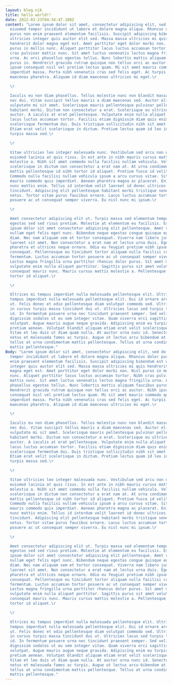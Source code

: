 ```yaml
---
layout: blog.njk
title: hello world!!
date: 2022-03-23T04:34:47.108Z
content: "Lorem ipsum dolor sit amet, consectetur adipiscing elit, sed do
  eiusmod tempor incididunt ut labore et dolore magna aliqua. Rhoncus dolor
  purus non enim praesent elementum facilisis. Suscipit adipiscing bibendum est
  ultricies integer quis auctor elit sed. Massa massa ultricies mi quis
  hendrerit dolor magna eget est. Amet porttitor eget dolor morbi non. Nisl
  purus in mollis nunc. Aliquet porttitor lacus luctus accumsan tortor. Nibh
  cras pulvinar mattis nunc. Sit amet luctus venenatis lectus magna fringilla
  urna. Ac orci phasellus egestas tellus. Nunc lobortis mattis aliquam faucibus
  purus in. Hendrerit gravida rutrum quisque non tellus orci ac auctor. Nibh
  ipsum consequat nisl vel pretium lectus quam. Mi sit amet mauris commodo quis
  imperdiet massa. Porta nibh venenatis cras sed felis eget. Ac turpis egestas
  maecenas pharetra. Aliquam id diam maecenas ultricies mi eget.\r

  \r

  Iaculis eu non diam phasellus. Tellus molestie nunc non blandit massa enim
  nec dui. Vitae suscipit tellus mauris a diam maecenas sed. Auctor elit sed
  vulputate mi sit amet. Scelerisque mauris pellentesque pulvinar pellentesque
  habitant morbi. Dictum non consectetur a erat. Scelerisque eu ultrices vitae
  auctor. A iaculis at erat pellentesque. Vulputate enim nulla aliquet porttitor
  lacus luctus accumsan tortor. Facilisi etiam dignissim diam quis enim lobortis
  scelerisque fermentum dui. Duis tristique sollicitudin nibh sit amet commodo.
  Etiam erat velit scelerisque in dictum. Pretium lectus quam id leo in vitae
  turpis massa sed.\r

  \r

  Vitae ultricies leo integer malesuada nunc. Vestibulum sed arcu non odio
  euismod lacinia at quis risus. In est ante in nibh mauris cursus mattis
  molestie a. Nibh sit amet commodo nulla facilisi nullam vehicula. Velit
  scelerisque in dictum non consectetur a erat nam at. At urna condimentum
  mattis pellentesque id nibh tortor id aliquet. Pretium fusce id velit ut.
  Commodo nulla facilisi nullam vehicula ipsum a arcu cursus vitae. Sit amet
  mauris commodo quis imperdiet. Aenean pharetra magna ac placerat. Enim nec dui
  nunc mattis enim. Tellus id interdum velit laoreet id donec ultrices
  tincidunt. Adipiscing elit pellentesque habitant morbi tristique senectus et
  netus. Tortor vitae purus faucibus ornare. Lacus luctus accumsan tortor
  posuere ac ut consequat semper viverra. Eu nisl nunc mi ipsum.\r

  \r

  Amet consectetur adipiscing elit ut. Turpis massa sed elementum tempus
  egestas sed sed risus pretium. Molestie at elementum eu facilisis. Est lorem
  ipsum dolor sit amet consectetur adipiscing elit pellentesque. Amet risus
  nullam eget felis eget nunc. Bibendum neque egestas congue quisque egestas
  diam. Nec nam aliquam sem et tortor consequat. Viverra nam libero justo
  laoreet sit amet. Non consectetur a erat nam at lectus urna duis. Eget mauris
  pharetra et ultrices neque ornare. Odio eu feugiat pretium nibh ipsum
  consequat. Pellentesque eu tincidunt tortor aliquam nulla facilisi cras
  fermentum. Luctus accumsan tortor posuere ac ut consequat semper viverra.
  Lectus magna fringilla urna porttitor rhoncus dolor purus. Sit amet mattis
  vulputate enim nulla aliquet porttitor. Sagittis purus sit amet volutpat
  consequat mauris nunc. Mauris cursus mattis molestie a. Pellentesque id nibh
  tortor id aliquet.\r

  \r

  Ultrices mi tempus imperdiet nulla malesuada pellentesque elit. Ultrices mi
  tempus imperdiet nulla malesuada pellentesque elit. Dui id ornare arcu odio
  ut. Felis donec et odio pellentesque diam volutpat commodo sed. Ultrices eros
  in cursus turpis massa tincidunt dui ut. Ultricies lacus sed turpis tincidunt
  id. In fermentum posuere urna nec tincidunt praesent semper. Sed velit
  dignissim sodales ut eu sem integer vitae. Quam viverra orci sagittis eu
  volutpat. Augue mauris augue neque gravida. Adipiscing enim eu turpis egestas
  pretium aenean. Volutpat blandit aliquam etiam erat velit scelerisque in.
  Vitae et leo duis ut diam quam nulla. At auctor urna nunc id. Senectus et
  netus et malesuada fames ac turpis. Augue ut lectus arcu bibendum at. Duis at
  tellus at urna condimentum mattis pellentesque. Tellus at urna condimentum
  mattis pellentesque."
Body: "Lorem ipsum dolor sit amet, consectetur adipiscing elit, sed do eiusmod
  tempor incididunt ut labore et dolore magna aliqua. Rhoncus dolor purus non
  enim praesent elementum facilisis. Suscipit adipiscing bibendum est ultricies
  integer quis auctor elit sed. Massa massa ultricies mi quis hendrerit dolor
  magna eget est. Amet porttitor eget dolor morbi non. Nisl purus in mollis
  nunc. Aliquet porttitor lacus luctus accumsan tortor. Nibh cras pulvinar
  mattis nunc. Sit amet luctus venenatis lectus magna fringilla urna. Ac orci
  phasellus egestas tellus. Nunc lobortis mattis aliquam faucibus purus in.
  Hendrerit gravida rutrum quisque non tellus orci ac auctor. Nibh ipsum
  consequat nisl vel pretium lectus quam. Mi sit amet mauris commodo quis
  imperdiet massa. Porta nibh venenatis cras sed felis eget. Ac turpis egestas
  maecenas pharetra. Aliquam id diam maecenas ultricies mi eget.\r

  \r

  Iaculis eu non diam phasellus. Tellus molestie nunc non blandit massa enim
  nec dui. Vitae suscipit tellus mauris a diam maecenas sed. Auctor elit sed
  vulputate mi sit amet. Scelerisque mauris pellentesque pulvinar pellentesque
  habitant morbi. Dictum non consectetur a erat. Scelerisque eu ultrices vitae
  auctor. A iaculis at erat pellentesque. Vulputate enim nulla aliquet porttitor
  lacus luctus accumsan tortor. Facilisi etiam dignissim diam quis enim lobortis
  scelerisque fermentum dui. Duis tristique sollicitudin nibh sit amet commodo.
  Etiam erat velit scelerisque in dictum. Pretium lectus quam id leo in vitae
  turpis massa sed.\r

  \r

  Vitae ultricies leo integer malesuada nunc. Vestibulum sed arcu non odio
  euismod lacinia at quis risus. In est ante in nibh mauris cursus mattis
  molestie a. Nibh sit amet commodo nulla facilisi nullam vehicula. Velit
  scelerisque in dictum non consectetur a erat nam at. At urna condimentum
  mattis pellentesque id nibh tortor id aliquet. Pretium fusce id velit ut.
  Commodo nulla facilisi nullam vehicula ipsum a arcu cursus vitae. Sit amet
  mauris commodo quis imperdiet. Aenean pharetra magna ac placerat. Enim nec dui
  nunc mattis enim. Tellus id interdum velit laoreet id donec ultrices
  tincidunt. Adipiscing elit pellentesque habitant morbi tristique senectus et
  netus. Tortor vitae purus faucibus ornare. Lacus luctus accumsan tortor
  posuere ac ut consequat semper viverra. Eu nisl nunc mi ipsum.\r

  \r

  Amet consectetur adipiscing elit ut. Turpis massa sed elementum tempus
  egestas sed sed risus pretium. Molestie at elementum eu facilisis. Est lorem
  ipsum dolor sit amet consectetur adipiscing elit pellentesque. Amet risus
  nullam eget felis eget nunc. Bibendum neque egestas congue quisque egestas
  diam. Nec nam aliquam sem et tortor consequat. Viverra nam libero justo
  laoreet sit amet. Non consectetur a erat nam at lectus urna duis. Eget mauris
  pharetra et ultrices neque ornare. Odio eu feugiat pretium nibh ipsum
  consequat. Pellentesque eu tincidunt tortor aliquam nulla facilisi cras
  fermentum. Luctus accumsan tortor posuere ac ut consequat semper viverra.
  Lectus magna fringilla urna porttitor rhoncus dolor purus. Sit amet mattis
  vulputate enim nulla aliquet porttitor. Sagittis purus sit amet volutpat
  consequat mauris nunc. Mauris cursus mattis molestie a. Pellentesque id nibh
  tortor id aliquet.\r

  \r

  Ultrices mi tempus imperdiet nulla malesuada pellentesque elit. Ultrices mi
  tempus imperdiet nulla malesuada pellentesque elit. Dui id ornare arcu odio
  ut. Felis donec et odio pellentesque diam volutpat commodo sed. Ultrices eros
  in cursus turpis massa tincidunt dui ut. Ultricies lacus sed turpis tincidunt
  id. In fermentum posuere urna nec tincidunt praesent semper. Sed velit
  dignissim sodales ut eu sem integer vitae. Quam viverra orci sagittis eu
  volutpat. Augue mauris augue neque gravida. Adipiscing enim eu turpis egestas
  pretium aenean. Volutpat blandit aliquam etiam erat velit scelerisque in.
  Vitae et leo duis ut diam quam nulla. At auctor urna nunc id. Senectus et
  netus et malesuada fames ac turpis. Augue ut lectus arcu bibendum at. Duis at
  tellus at urna condimentum mattis pellentesque. Tellus at urna condimentum
  mattis pellentesque."
---
```

